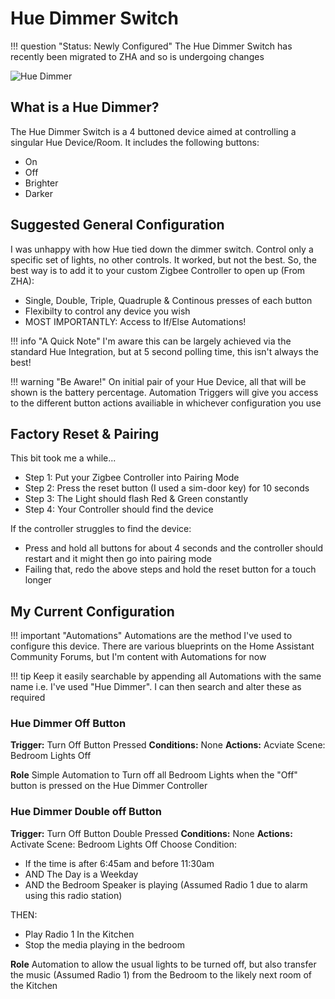 # Hue Dimmer Switch

!!! question "Status: Newly Configured"
    The Hue Dimmer Switch has recently been migrated to ZHA and so is undergoing changes

![Hue Dimmer](/assets/images/hue_dimmer.jpg)

## What is a Hue Dimmer?
The Hue Dimmer Switch is a 4 buttoned device aimed at controlling a singular Hue Device/Room. It includes the following buttons:

- On
- Off
- Brighter
- Darker

## Suggested General Configuration
I was unhappy with how Hue tied down the dimmer switch. Control only a specific set of lights, no other controls. It worked, but not the best. So, the best way is to add it to your custom Zigbee Controller to open up (From ZHA):

- Single, Double, Triple, Quadruple & Continous presses of each button
- Flexibilty to control any device you wish
- MOST IMPORTANTLY: Access to If/Else Automations!

!!! info "A Quick Note"
    I'm aware this can be largely achieved via the standard Hue Integration, but at 5 second polling time, this isn't always the best!

!!! warning "Be Aware!"
    On initial pair of your Hue Device, all that will be shown is the battery percentage. Automation Triggers will give you access to the different button actions availiable in whichever configuration you use


## Factory Reset & Pairing
This bit took me a while...

- Step 1: Put your Zigbee Controller into Pairing Mode
- Step 2: Press the reset button (I used a sim-door key) for 10 seconds
- Step 3: The Light should flash Red & Green constantly
- Step 4: Your Controller should find the device

If the controller struggles to find the device:

- Press and hold all buttons for about 4 seconds and the controller should restart and it might then go into pairing mode
- Failing that, redo the above steps and hold the reset button for a touch longer

## My Current Configuration
!!! important "Automations"
    Automations are the method I've used to configure this device. There are various blueprints on the Home Assistant Community Forums, but I'm content with Automations for now

!!! tip
    Keep it easily searchable by appending all Automations with the same name i.e. I've used "Hue Dimmer". I can then search and alter these as required

### Hue Dimmer Off Button
**Trigger:** Turn Off Button Pressed
**Conditions:** None
**Actions:** Acviate Scene: Bedroom Lights Off

**Role** Simple Automation to Turn off all Bedroom Lights when the "Off" button is pressed on the Hue Dimmer Controller

### Hue Dimmer Double off Button
**Trigger:** Turn Off Button Double Pressed
**Conditions:** None
**Actions:** Activate Scene: Bedroom Lights Off
Choose Condition:

- If the time is after 6:45am and before 11:30am
- AND The Day is a Weekday
- AND the Bedroom Speaker is playing (Assumed Radio 1 due to alarm using this radio station)

THEN:

- Play Radio 1 In the Kitchen
- Stop the media playing in the bedroom

**Role** Automation to allow the usual lights to be turned off, but also transfer the music (Assumed Radio 1) from the Bedroom to the likely next room of the Kitchen 